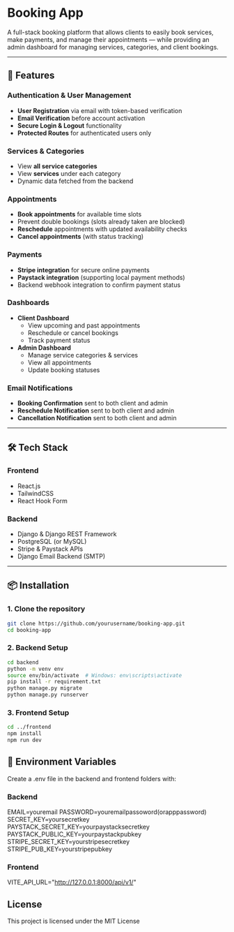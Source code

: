 # Booking App

A full-stack booking platform that allows clients to easily book services, make payments, and manage their appointments — while providing an admin dashboard for managing services, categories, and client bookings.

---

## 🚀 Features

### **Authentication & User Management**
- **User Registration** via email with token-based verification  
- **Email Verification** before account activation  
- **Secure Login & Logout** functionality  
- **Protected Routes** for authenticated users only  

### **Services & Categories**
- View **all service categories**  
- View **services** under each category  
- Dynamic data fetched from the backend  

### **Appointments**
- **Book appointments** for available time slots  
- Prevent double bookings (slots already taken are blocked)  
- **Reschedule** appointments with updated availability checks  
- **Cancel appointments** (with status tracking)  

### **Payments**
- **Stripe integration** for secure online payments  
- **Paystack integration** (supporting local payment methods)  
- Backend webhook integration to confirm payment status  

### **Dashboards**
- **Client Dashboard**
  - View upcoming and past appointments
  - Reschedule or cancel bookings
  - Track payment status
- **Admin Dashboard**
  - Manage service categories & services
  - View all appointments
  - Update booking statuses

### **Email Notifications**
- **Booking Confirmation** sent to both client and admin  
- **Reschedule Notification** sent to both client and admin  
- **Cancellation Notification** sent to both client and admin  

---

## 🛠 Tech Stack

### **Frontend**
- React.js  
- TailwindCSS  
- React Hook Form  

### **Backend**
- Django & Django REST Framework  
- PostgreSQL (or MySQL)  
- Stripe & Paystack APIs  
- Django Email Backend (SMTP)  

---

## 📦 Installation

### **1. Clone the repository**
```bash
git clone https://github.com/yourusername/booking-app.git
cd booking-app
```

### **2. Backend Setup**
```bash
cd backend
python -m venv env
source env/bin/activate  # Windows: env\scripts\activate
pip install -r requirement.txt
python manage.py migrate
python manage.py runserver
```

### **3. Frontend Setup**
```bash
cd ../frontend
npm install
npm run dev
```

## 🔑 Environment Variables
Create a .env file in the backend and frontend folders with:

### **Backend**
EMAIL=youremail
PASSWORD=youremailpassoword(orapppassword)
SECRET_KEY=yoursecretkey
PAYSTACK_SECRET_KEY=yourpaystacksecretkey
PAYSTACK_PUBLIC_KEY=yourpaystackpubkey
STRIPE_SECRET_KEY=yourstripesecretkey
STRIPE_PUB_KEY=yourstripepubkey

### **Frontend**
VITE_API_URL="http://127.0.0.1:8000/api/v1/"


## License
This project is licensed under the MIT License
